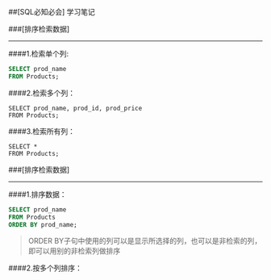 ##[SQL必知必会] 学习笔记

###[排序检索数据]
 * * * 
####1.检索单个列:
```sql
SELECT prod_name
FROM Products;
```

####2.检索多个列：
```sql:
SELECT prod_name, prod_id, prod_price
FROM Products;
```

####3.检索所有列：
```sql:
SELECT * 
FROM Products;
```

###[排序检索数据]
 * * * 
####1.排序数据：
```sql
SELECT prod_name 
FROM Products
ORDER BY prod_name;
```
> ORDER BY子句中使用的列可以是显示所选择的列，也可以是非检索的列，即可以用别的非检索列做排序

####2.按多个列排序：
